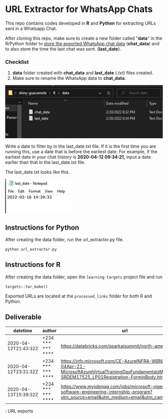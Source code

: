# URL Extractor for WhatsApp Chats

This repo contains codes developed in **R** and **Python** for extracting URLs sent in a Whatsapp Chat.

After cloning this repo, make sure to create a new folder called "**data**" in the R/Python folder to [store the exported WhatsApp chat data](https://faq.whatsapp.com/android/chats/how-to-save-your-chat-history/?lang=en "How to export whatsapp chats") (**chat_data**) and to also store the time the last chat was sent. (**last_date**).

### Checklist

1.   **data** folder created with **chat_data** and **last_date** (*.txt*) files created.
2.  Make sure to rename the WhatsApp data to **chat_data.**

![](data_setup.png)

Write a date to filter by in the last_date.txt file. If it is the first time you are running this, use a date that is before the earliest date. For example, if the earliest date in your chat history is **2020-04-12 09:34:21,** input a date earlier than that in the last_date.txt file.

The last_date.txt looks like this.

![](late_date_setup.png)

## Instructions for Python

After creating the data folder, run the url_extractor.py file.

```{python}
python url_extractor.py

```

## Instructions for R

After creating the data folder, open the `learning-targets` project file and run

```{r}
targets::tar_make()

```

Exported URLs are located at the `processed_links` folder for both R and Python.

## Deliverable

| datetime             | author                      | url                                                                                                                                                          |
|----------------------|-----------------------------|--------------------------------------------------------------------------------------------------------------------------------------------------------------|
| 2020-04-12T21:43:32Z | +234 \*\*\* \*\*\* \*\*\*\* | <https://databricks.com/sparkaisummit/north-america-2020>                                                                                                    |
| 2020-04-12T23:31:32Z | +234 \*\*\* \*\*\* \*\*\*\* | <https://info.microsoft.com/CE-AzureINFRA-WBNR-FY20-04Apr-21-MicrosoftAzureVirtualTrainingDayFundamentalsMaster-SRDEM17525_LP01Registration-ForminBody.html> |
| 2020-04-13T15:39:32Z | +234 \*\*\* \*\*\* \*\*\*\* | <https://www.myjobmag.com/jobs/microsoft-nigeria-software-engineering-internship-program?utm_source=email&utm_medium=email&utm_campaign=email>               |

: URL exports
